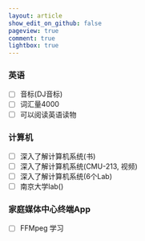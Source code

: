 ```yaml
---
layout: article
show_edit_on_github: false
pageview: true
comment: true
lightbox: true
---
```


### 英语
- [ ] 音标(DJ音标)
- [ ] 词汇量4000
- [ ] 可以阅读英语读物

### 计算机
- [ ] 深入了解计算机系统(书)
- [ ]  深入了解计算机系统(CMU-213, 视频)
- [ ]  深入了解计算机系统(6个Lab)
- [ ]  南京大学lab()

### 家庭媒体中心终端App
- [ ] FFMpeg 学习

